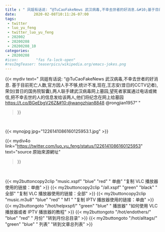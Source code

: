 ```yaml
---
title : " 凤姐有话说: “@TuCaoFakeNews 武汉病毒,不幸去世者的好消息.&#10;基于目前死亡人数,官方因人手不够,统计不准,现在,王志安(昔日的CCTV记者),荣剑(昔日的国务院智囊),两人联手建武汉病毒网上墓园,望死者家属通过电话或微信,把不幸去世的人的信息发给该两人,他们将纪念在网上给墓园&#10;https://t.co/BGeEbgV26Z&#10;@wangzhian8848 @rongjian1957”  "
date:        2020-02-08T10:11:26-07:00
tags:
 - twitter
 - luo_yu_feng
 - twitter_luo_yu_feng
 - 202002
 - 20200208
 - 20200208_10
categories:
 - 20200208
#icon:        "fas fa-lock-open"
#resImgTeaser: teaserpics/wikipedia.org/emacs-jokes.png
---
```


{{< mydiv text=" 凤姐有话说: “@TuCaoFakeNews 武汉病毒,不幸去世者的好消息.&#10;基于目前死亡人数,官方因人手不够,统计不准,现在,王志安(昔日的CCTV记者),荣剑(昔日的国务院智囊),两人联手建武汉病毒网上墓园,望死者家属通过电话或微信,把不幸去世的人的信息发给该两人,他们将纪念在网上给墓园&#10;https://t.co/BGeEbgV26Z&#10;@wangzhian8848 @rongjian1957”  "
>}}
<br>


 {{< mynojpg jpg="1226141086160125953.1.jpg" >}}<br> 



{{< mydiv4o link="https://twitter.com/luo_yu_feng/status/1226141086160125953"
text="source 原始來源網址"
>}}


<br>





{{< my2buttoncopy2clip "music.xspf"        "blue"   "red"    " 单曲"  "复制 VLC 播放器使用的链接：单曲" >}} {{< my2buttoncopy2clip "/all.xspf"         "green"  "black"  " 全部"  "复制 VLC 播放器使用的链接：全部" >}} {{< my2buttoncopy2clip "music.m3u8"        "blue"   "red"    " M1 "    "复制 IPTV 播放器使用的链接：单曲" >}} {{< my2buttongoto      "/hot/helpxspf/"    "green"  "blue"   " 播放器" "如何使用 VLC 播放器或者 IPTV 播放器的教程" >}} {{< my2buttongoto      "/hot/endothers/"   "blue"   "red"    " 月份"   "转到月份总目录" >}} {{< my2buttongoto      "/hot/alltags/"     "green"  "blue"   " 列表"   "转到文章总列表" >}} 

